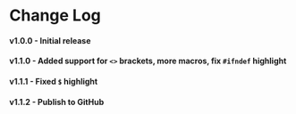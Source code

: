 # Change Log

#### v1.0.0 - Initial release
#### v1.1.0 - Added support for `<>` brackets, more macros, fix `#ifndef` highlight
#### v1.1.1 - Fixed `$` highlight
#### v1.1.2 - Publish to GitHub